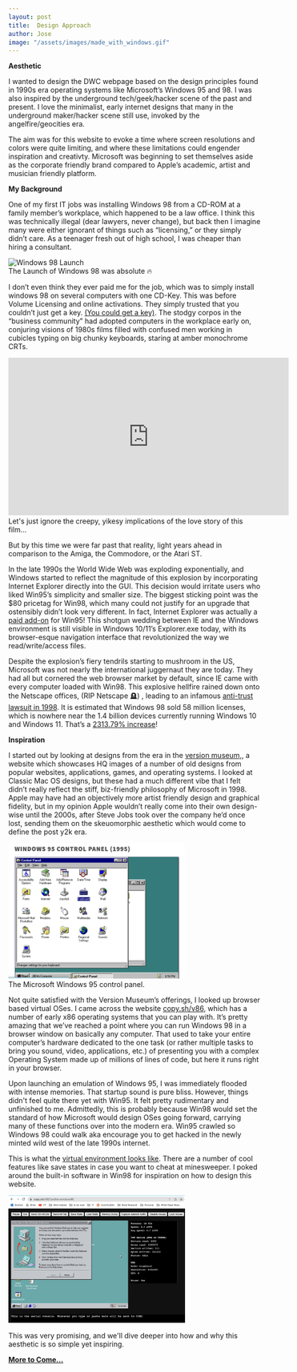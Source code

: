 ```yaml
---
layout: post
title:  Design Approach
author: Jose
image: "/assets/images/made_with_windows.gif"
---
```

**Aesthetic**  

I wanted to design the DWC webpage based on the design principles found in 1990s era operating systems like Microsoft’s Windows 95 and 98. I was also inspired by the underground tech/geek/hacker scene of the past and present. I love the minimalist, early internet designs that many in the underground maker/hacker scene still use, invoked by the angelfire/geocities era.

The aim was for this website to evoke a time where screen resolutions and colors were quite limiting, and where these limitations could engender inspiration and creativty. Microsoft was beginning to set themselves aside as the corporate friendly brand compared to Apple’s academic, artist and musician friendly platform.

<!-- excerpt-end -->

**My Background**

One of my first IT jobs was installing Windows 98 from a CD-ROM at a family member’s workplace, which happened to be a law office. I think this was technically illegal (dear lawyers, never change), but back then I imagine many were either ignorant of things such as “licensing,” or they simply didn’t care. As a teenager fresh out of high school, I was cheaper than hiring a consultant.   

<div class="vidalign">
<img src="https://i.makeagif.com/media/2-07-2023/V-VwyH.gif" alt="Windows 98 Launch">
</div>

<div class="vidcap">
The Launch of Windows 98 was absolute 🔥 
</div>
  
I don’t even think they ever paid me for the job, which was to simply install windows 98 on several computers with one CD-Key. This was before Volume Licensing and online activations. They simply trusted that you couldn’t just get a key. [(You could get a key)](https://www.betaarchive.com/forum/viewtopic.php?t=25550). The stodgy corpos in the “business community” had adopted computers in the workplace early on, conjuring visions of 1980s films filled with confused men working in cubicles typing on big chunky keyboards, staring at amber monochrome CRTs. 


<div class="vidalign">
<iframe width="560" height="315" src="https://www.youtube.com/embed/LRlmkXsoGx0?start=1" frameborder="0"  allow="accelerometer;clipboard-write; encrypted-media; modest-branding; gyroscope; picture-in-picture; web-share" allowfullscreen > </iframe>
</div>

<div class="vidcap">
Let's just ignore the creepy, yikesy implications of the love story of this film...  
</div>

But by this time we were far past that reality, light years ahead in comparison to the Amiga, the Commodore, or the Atari ST.

In the late 1990s the World Wide Web was exploding exponentially, and Windows started to reflect the magnitude of this explosion by incorporating Internet Explorer directly into the GUI. This decision would irritate users who liked Win95’s simplicity and smaller size. The biggest sticking point was the $80 pricetag for Win98, which many could not justify for an upgrade that ostensibly didn’t look very different. In fact, Internet Explorer was actually a [paid add-on](https://dfarq.homeip.net/windows-95-vs-98/) for Win95! This shotgun wedding between IE and the Windows environment is still visible in Windows 10/11’s Explorer.exe today, with its browser-esque navigation interface that revolutionized the way we read/write/access files.

Despite the explosion’s fiery tendrils starting to mushroom in the US, Microsoft was not nearly the international juggernaut they are today. They had all but cornered the web browser market by default, since IE came with every computer loaded with Win98. This explosive hellfire rained down onto the Netscape offices, (RIP Netscape 🪦) , leading to an infamous [anti-trust lawsuit in 1998](https://law.justia.com/cases/federal/district-courts/FSupp2/87/30/2307082/). It is estimated that Windows 98 sold 58 million licenses, which is nowhere near the 1.4 billion devices currently running Windows 10 and Windows 11. That’s a [2313.79% increase](https://www.calculatorsoup.com/calculators/algebra/percentage-increase-calculator.php?v_1=58&v_2=1400&action=solve)!

**Inspiration**

I started out by looking at designs from the era in the [version museum,](https://www.versionmuseum.com/), a website which showcases HQ images of a number of old designs from popular websites, applications, games, and operating systems. I looked at Classic Mac OS designs, but these had a much different vibe that I felt didn’t really reflect the stiff, biz-friendly philosophy of Microsoft in 1998. Apple may have had an objectively more artist friendly design and graphical fidelity, but in my opinion Apple wouldn’t really come into their own design-wise until the 2000s, after Steve Jobs took over the company he’d once lost, sending them on the skeuomorphic aesthetic which would come to define the post y2k era.

<div class="vidalign">
<img src="/assets/images/w95panel.png" style="height: 70%; width: 70%;">
</div>
<div class="vidcap">
The Microsoft Windows 95 control panel. 
</div>

Not quite satisfied with the Version Museum’s offerings, I looked up browser based virtual OSes. I came across the website [copy.sh/v86](https://copy.sh/v86), which has a number of early x86 operating systems that you can play with.  It’s pretty amazing that we’ve reached a point where you can run Windows 98 in a browser window on basically any computer. That used to take your entire computer’s hardware dedicated to the one task (or rather multiple tasks to bring you sound, video, applications, etc.) of presenting you with a complex Operating System made up of millions of lines of code, but here it runs right in your browser.  

Upon launching an emulation of Windows 95, I was immediately flooded with intense memories. That startup sound is pure bliss. However, things didn't feel quite there yet with Win95. It felt pretty rudimentary and unfinished to me. Admittedly, this is probably because Win98 would set the standard of how Microsoft would design OSes going forward, carrying many of these functions over into the modern era. Win95 crawled so Windows 98 could walk aka encourage you to get hacked in the newly minted wild west of the late 1990s internet.  

This is what the [virtual environment looks like](https://copy.sh/v86/?profile=windows95). There are a number of cool features like save states in case you want to cheat at minesweeper. I poked around the built-in software in Win98 for inspiration on how to design this website.  

<div class="vidalign">
<img src="/assets/images/copysh98.png" style="height: 70%; width: 70%;">
</div>

This was very promising, and we'll dive deeper into how and why this aesthetic is so simple yet inspiring.

**[More to Come...](/2023/01/30/design2.html)**
  

